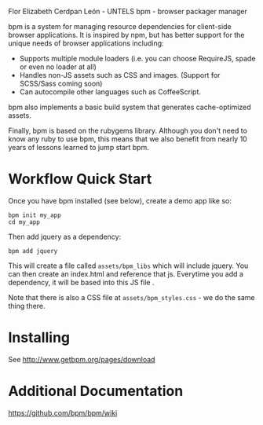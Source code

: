 Flor Elizabeth Cerdpan León - UNTELS
bpm - browser packager manager

bpm is a system for managing resource dependencies for client-side browser 
applications.  It is inspired by npm, but has better support for the unique 
needs of browser applications including:
 
  * Supports multiple module loaders (i.e. you can choose RequireJS, spade or 
    even no loader at all)
  * Handles non-JS assets such as CSS and images. (Support for SCSS/Sass 
    coming soon)  
  * Can autocompile other languages such as CoffeeScript.

bpm also implements a basic build system that generates cache-optimized 
assets.

Finally, bpm is based on the rubygems library.  Although you don't need to 
know any ruby to use bpm, this means that we also benefit from nearly 10 years
of lessons learned to jump start bpm.

# Workflow Quick Start

Once you have bpm installed (see below), create a demo app like so:

    bpm init my_app
    cd my_app
    
Then add jquery as a dependency:

    bpm add jquery
    
This will create a file called `assets/bpm_libs` which will include
jquery.  You can then create an index.html and reference that js.  Everytime
you add a dependency, it will be based into this JS file . 

Note that there is also a CSS file at `assets/bpm_styles.css` - we do the same
thing there.

# Installing

See http://www.getbpm.org/pages/download

# Additional Documentation

https://github.com/bpm/bpm/wiki
